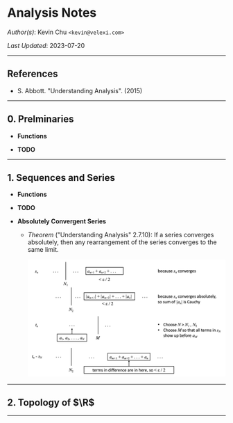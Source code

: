 Analysis Notes
==============

_Author(s)_: Kevin Chu `<kevin@velexi.com>`

_Last Updated_: 2023-07-20

--------------------------------------------------------------------------------------------

References
----------
* S. Abbott. "Understanding Analysis". (2015)

--------------------------------------------------------------------------------------------

## 0. Prelminaries

* __Functions__

* __TODO__

--------------------------------------------------------------------------------------------

## 1. Sequences and Series

* __Functions__

* __TODO__

* __Absolutely Convergent Series__

  * _Theorem_ ("Understanding Analysis" 2.7.10): If a series converges absolutely, then
    any rearrangement of the series converges to the same limit.

    ![Theorem 2.7.10 Pictorial Proof](figures/rearrangements-of-absolutely-convergent-series.png)

--------------------------------------------------------------------------------------------

## 2. Topology of $\R$

--------------------------------------------------------------------------------------------
